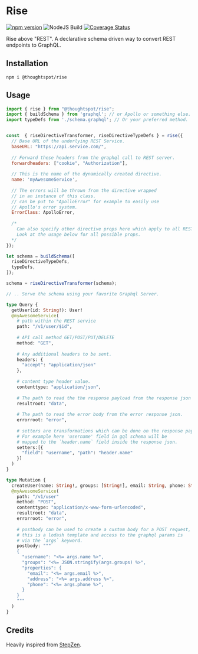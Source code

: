 # Rise
[![npm version](https://badge.fury.io/js/@thoughtspot%2Frise.svg)](https://badge.fury.io/js/@thoughtspot%2Frise) ![NodeJS Build](https://github.com/thoughtspot/rise/actions/workflows/main.yml/badge.svg) [![Coverage Status](https://coveralls.io/repos/github/thoughtspot/rise/badge.svg?branch=main)](https://coveralls.io/github/thoughtspot/rise?branch=main)

Rise above "REST". A declarative schema driven way to convert REST endpoints to GraphQL.

## Installation

```
npm i @thoughtspot/rise
```

## Usage

```js
import { rise } from "@thoughtspot/rise";
import { buildSchema } from 'graphql'; // or Apollo or something else.
import typeDefs from './schema.graphql'; // Or your preferred method.


const  { riseDirectiveTransformer, riseDirectiveTypeDefs } = rise({
  // Base URL of the underlying REST Service.
  baseURL: "https://api.service.com/",        
  
  // Forward these headers from the graphql call to REST server.
  forwardheaders: ["cookie", "Authorization"],  
  
  // This is the name of the dynamically created directive.
  name: 'myAwesomeService',                     
  
  // The errors will be thrown from the directive wrapped 
  // in an instance of this class.
  // can be put to "ApolloError" for example to easily use
  // Apollo's error system.
  ErrorClass: ApolloError,
  
  /* 
    Can also specify other directive props here which apply to all REST calls,
    Look at the usage below for all possible props.
  */
});

let schema = buildSchema([
  riseDirectiveTypeDefs,
  typeDefs,
]);

schema = riseDirectiveTransformer(schema);

// .. Serve the schema using your favorite Graphql Server.
```

```graphql
type Query {
  getUser(id: String!): User!
  @myAwesomeService(
    # path within the REST service  
    path: "/v1/user/$id", 
    
    # API call method GET/POST/PUT/DELETE
    method: "GET",   
    
    # Any additional headers to be sent.
    headers: {
      "accept": "application/json"
    }, 
    
    # content type header value.
    contenttype: "application/json",
    
    # The path to read the the response payload from the response json body.
    resultroot: "data",     
    
    # The path to read the error body from the error response json.
    errorroot: "error",     
    
    # setters are transformations which can be done on the response payload. 
    # For example here 'username' field in gql schema will be
    # mapped to the `header.name` field inside the response json.
    setters:[{
      "field": "username", "path": "header.name"
    }]                      
  )
}

type Mutation {
  createUser(name: String!, groups: [String!], email: String, phone: String, address: String): User!
  @myAwesomeService(
    path: "/v1/user"
    method: "POST",
    contenttype: "application/x-www-form-urlencoded",
    resultroot: "data",
    errorroot: "error",
    
    # postbody can be used to create a custom body for a POST request,
    # this is a lodash template and access to the graphql params is
    # via the `args` keyword.
    postbody: """
    {
      "username": "<%= args.name %>",
      "groups": "<%= JSON.stringify(args.groups) %>",
      "properties": {
        "email": "<%= args.email %>",
        "address": "<%= args.address %>",
        "phone": "<%= args.phone %>",
      }
    }
    """   
  )
}
```

## Credits

Heavily inspired from [StepZen](https://stepzen.com/docs/custom-graphql-directives/directives#-rest).

